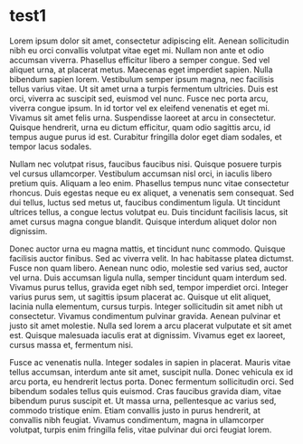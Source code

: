 # test1

Lorem ipsum dolor sit amet, consectetur adipiscing elit. Aenean sollicitudin nibh eu orci convallis volutpat vitae eget mi. Nullam non ante et odio accumsan viverra. Phasellus efficitur libero a semper congue. Sed vel aliquet urna, at placerat metus. Maecenas eget imperdiet sapien. Nulla bibendum sapien lorem. Vestibulum semper ipsum magna, nec facilisis tellus varius vitae. Ut sit amet urna a turpis fermentum ultricies. Duis est orci, viverra ac suscipit sed, euismod vel nunc. Fusce nec porta arcu, viverra congue ipsum. In id tortor vel ex eleifend venenatis et eget mi. Vivamus sit amet felis urna. Suspendisse laoreet at arcu in consectetur. Quisque hendrerit, urna eu dictum efficitur, quam odio sagittis arcu, id tempus augue purus id est. Curabitur fringilla dolor eget diam sodales, et tempor lacus sodales.

Nullam nec volutpat risus, faucibus faucibus nisi. Quisque posuere turpis vel cursus ullamcorper. Vestibulum accumsan nisl orci, in iaculis libero pretium quis. Aliquam a leo enim. Phasellus tempus nunc vitae consectetur rhoncus. Duis egestas neque eu ex aliquet, a venenatis sem consequat. Sed dui tellus, luctus sed metus ut, faucibus condimentum ligula. Ut tincidunt ultrices tellus, a congue lectus volutpat eu. Duis tincidunt facilisis lacus, sit amet cursus magna congue blandit. Quisque interdum aliquet dolor non dignissim.

Donec auctor urna eu magna mattis, et tincidunt nunc commodo. Quisque facilisis auctor finibus. Sed ac viverra velit. In hac habitasse platea dictumst. Fusce non quam libero. Aenean nunc odio, molestie sed varius sed, auctor vel urna. Duis accumsan ligula nulla, semper tincidunt quam interdum sed. Vivamus purus tellus, gravida eget nibh sed, tempor imperdiet orci. Integer varius purus sem, ut sagittis ipsum placerat ac. Quisque ut elit aliquet, lacinia nulla elementum, cursus turpis. Integer sollicitudin sit amet nibh ut consectetur. Vivamus condimentum pulvinar gravida. Aenean pulvinar et justo sit amet molestie. Nulla sed lorem a arcu placerat vulputate et sit amet est. Quisque malesuada iaculis erat at dignissim. Vivamus eget ex laoreet, cursus massa et, fermentum nisi.

Fusce ac venenatis nulla. Integer sodales in sapien in placerat. Mauris vitae tellus accumsan, interdum ante sit amet, suscipit nulla. Donec vehicula ex id arcu porta, eu hendrerit lectus porta. Donec fermentum sollicitudin orci. Sed bibendum sodales tellus quis euismod. Cras faucibus gravida diam, vitae bibendum purus suscipit et. Ut massa urna, pellentesque ac varius sed, commodo tristique enim. Etiam convallis justo in purus hendrerit, at convallis nibh feugiat. Vivamus condimentum, magna in ullamcorper volutpat, turpis enim fringilla felis, vitae pulvinar dui orci feugiat lorem.
